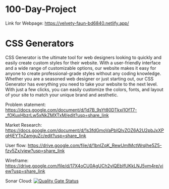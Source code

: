 # 100-Day-Project

Link for Webpage: https://velvety-faun-bd6840.netlify.app/

# CSS Generators 

CSS Generator is the ultimate tool for web designers looking to quickly and easily create custom styles for their website. With a user-friendly interface and a wide range of customizable options, our website makes it easy for anyone to create professional-grade styles without any coding knowledge. Whether you are a seasoned web designer or just starting out, our CSS Generator has everything you need to take your website to the next level. With just a few clicks, you can easily customize the colors, fonts, and layout of your site to match your unique brand and aesthetic.

Problem statement: https://docs.google.com/document/d/1d7B_9sYt80DTkxi1OfT7-_fOKuxHbzrLw5xNkZMXTxM/edit?usp=share_link

Market Research: https://docs.google.com/document/d/1s3fdGmoVaPbIQlvZOZ6A2U2pbJxXPqHjEYTnZamguZc/edit?usp=share_link

User flow: https://drive.google.com/file/d/1bnIZqK_RewUmIMctWrqlhe5Z5-fzv5Zx/view?usp=share_link

Wireframe: https://drive.google.com/file/d/17X4oCU0AgUCh2ylQEbIfUKkLNJ5vm4re/view?usp=share_link

Sonar Cloud:
[![Quality Gate Status](https://sonarcloud.io/api/project_badges/measure?project=fssa-batch3_kishor.muruganandham__web_project&metric=alert_status)](https://sonarcloud.io/summary/new_code?id=fssa-batch3_kishor.muruganandham__web_project)
